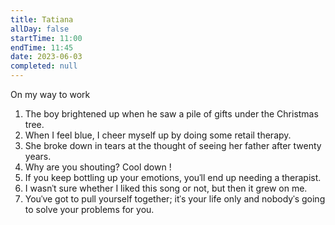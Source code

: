 ```yaml
---
title: Tatiana
allDay: false
startTime: 11:00
endTime: 11:45
date: 2023-06-03
completed: null
---
```

On my way to work
1. The boy brightened up when he saw a pile of gifts under the Christmas tree. 
2. When I feel blue, I cheer myself up by doing some retail therapy.
3. She broke down in tears at the thought of seeing her father after twenty years. 
4. Why are you shouting? Cool down !
5. If you keep bottling up your emotions, youˈll end up needing a therapist.
6. I wasnˈt sure whether I liked this song or not, but then it grew on me.
7. Youˈve got to pull yourself together; itˈs your life only and nobodyˈs going to solve your problems for you.